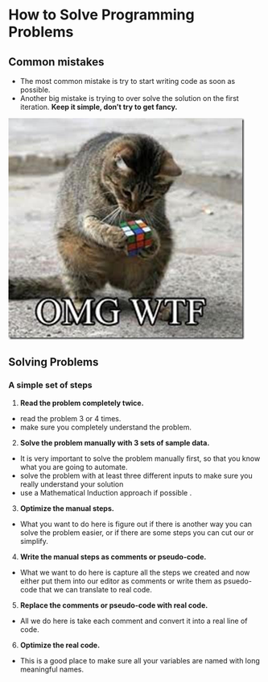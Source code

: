 # How to Solve Programming Problems

## Common mistakes

- The most common mistake is try to start writing code as soon as possible.
- Another big mistake is trying to over solve the solution on the first iteration. 
**Keep it simple, don’t try to get fancy.**

![Image](img/lolcatthink_thumb.jpg)

## Solving Problems

### A simple set of steps

1. **Read the problem completely twice.**
-  read the problem 3 or 4 times.
- make sure you completely understand the problem. 

2. **Solve the problem manually with 3 sets of sample data.**
- It is very important to solve the problem manually first, so that you know what you are going to automate.
-  solve the problem with at least three different inputs to make sure you really understand your solution 
- use a Mathematical Induction approach if possible .

3. **Optimize the manual steps.**
- What you want to do here is figure out if there is another way you can solve the problem easier, or if there are some steps you can cut our or simplify.

4. **Write the manual steps as comments or pseudo-code.**
- What we want to do here is capture all the steps we created and now either put them into our editor as comments or write them as psuedo-code that we can translate to real code.

5. **Replace the comments or pseudo-code with real code.**
- All we do here is take each comment and convert it into a real line of code.

6. **Optimize the real code.**
- This is a good place to make sure all your variables are named with long meaningful names. 

